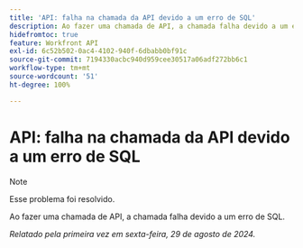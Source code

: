 ```yaml
---
title: 'API: falha na chamada da API devido a um erro de SQL'
description: Ao fazer uma chamada de API, a chamada falha devido a um erro de SQL.
hidefromtoc: true
feature: Workfront API
exl-id: 6c52b502-0ac4-4102-940f-6dbabb0bf91c
source-git-commit: 7194330acbc940d959cee30517a06adf272bb6c1
workflow-type: tm+mt
source-wordcount: '51'
ht-degree: 100%

---
```


# API: falha na chamada da API devido a um erro de SQL

>[!NOTE]
>
>Esse problema foi resolvido.

Ao fazer uma chamada de API, a chamada falha devido a um erro de SQL.

_Relatado pela primeira vez em sexta-feira, 29 de agosto de 2024._
